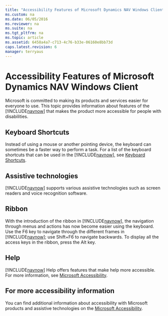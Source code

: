```yaml
---
title: "Accessibility Features of Microsoft Dynamics NAV Windows Client"
ms.custom: na
ms.date: 06/05/2016
ms.reviewer: na
ms.suite: na
ms.tgt_pltfrm: na
ms.topic: article
ms.assetid: 6458a4a7-c713-4c76-b33e-06160e8bb73d
caps.latest.revision: 6
manager: terryaus
---
```

# Accessibility Features of Microsoft Dynamics NAV Windows Client
Microsoft is committed to making its products and services easier for everyone to use. This topic provides information about features of the [!INCLUDE[navnow](includes/navnow_md.md)] that makes the product more accessible for people with disabilities.  
  
## Keyboard Shortcuts  
 Instead of using a mouse or another pointing device, the keyboard can sometimes be a faster way to perform a task. For a list of the keyboard shortcuts that can be used in the [!INCLUDE[navnow](includes/navnow_md.md)], see [Keyboard Shortcuts](../Topic/Keyboard%20Shortcuts.md).  
  
## Assistive technologies  
 [!INCLUDE[navnow](includes/navnow_md.md)] supports various assistive technologies such as screen readers and voice recognition software.  
  
## Ribbon  
 With the introduction of the ribbon in [!INCLUDE[navnow](includes/navnow_md.md)], the navigation through menus and actions has now become easier using the keyboard. Use the F6 key to navigate through the different frames in [!INCLUDE[navnow](includes/navnow_md.md)]; use Shift\+F6 to navigate backwards. To display all the access keys in the ribbon, press the Alt key.  
  
## Help  
 [!INCLUDE[navnow](includes/navnow_md.md)] Help offers features that make help more accessible. For more information, see [Microsoft Accessibility](http://go.microsoft.com/fwlink/?LinkId=262160).  
  
## For more accessibility information  
 You can find additional information about accessibility with Microsoft products and assistive technologies on the [Microsoft Accessibility](http://go.microsoft.com/fwlink/?LinkId=262160).